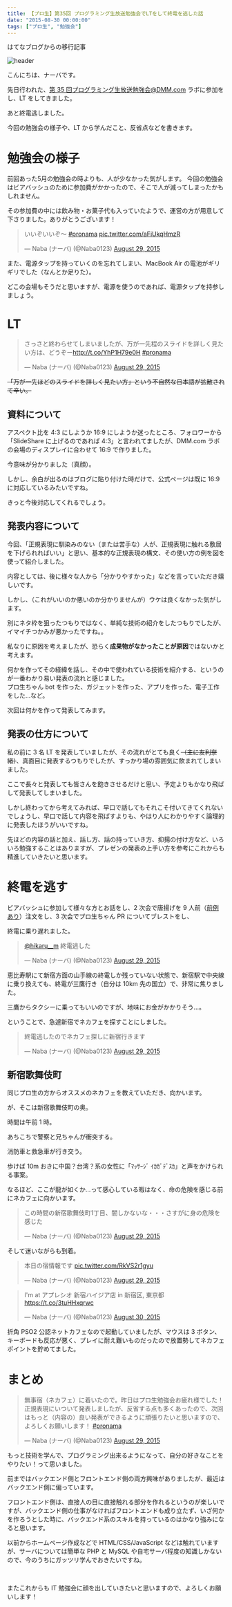 ```yaml
---
title: 【プロ生】第35回 プログラミング生放送勉強会でLTをして終電を逃した話
date: "2015-08-30 00:00:00"
tags: ["プロ生", "勉強会"]
---
```


<div class="alert info">
はてなブログからの移行記事
</div>

![header](./20151012111341.jpg)

こんにちは、ナーバです。

先日行われた、<a href="http://pronama.azurewebsites.net/2015/07/28/pronama-35-at-dmm-com/" target="_blank">第 35 回プログラミング生放送勉強会@DMM.com ラボ</a>に参加をし、LT をしてきました。

あと終電逃しました。

今回の勉強会の様子や、LT から学んだこと、反省点などを書きます。

<h1>勉強会の様子</h1>
前回あった5月の勉強会の時よりも、人が少なかった気がします。
今回の勉強会はビアバッシュのために参加費がかかったので、そこで人が減ってしまったかもしれません。

その参加費の中には飲み物・お菓子代も入っていたようで、運営の方が用意して下さりました。ありがとうございます！

<blockquote class="twitter-tweet"><p lang="ja" dir="ltr">いいぞいいぞ〜 <a href="https://twitter.com/hashtag/pronama?src=hash&amp;ref_src=twsrc%5Etfw">#pronama</a> <a href="http://t.co/aFiUkqHmzR">pic.twitter.com/aFiUkqHmzR</a></p>&mdash; Naba (ナーバ) (@Naba0123) <a href="https://twitter.com/Naba0123/status/637542199085764608?ref_src=twsrc%5Etfw">August 29, 2015</a></blockquote> <script async src="https://platform.twitter.com/widgets.js" charset="utf-8"></script>

また、電源タップを持っていくのを忘れてしまい、MacBook Air の電池がギリギリでした（なんとか足りた）。

どこの会場もそうだと思いますが、電源を使うのであれば、電源タップを持参しましょう。

<h1>LT</h1>

<blockquote class="twitter-tweet"><p lang="ja" dir="ltr">さっさと終わらせてしまいましたが、万が一先程のスライドを詳しく見たい方は、どうぞー<a href="http://t.co/YhP1H79e0H">http://t.co/YhP1H79e0H</a> <a href="https://twitter.com/hashtag/pronama?src=hash&amp;ref_src=twsrc%5Etfw">#pronama</a></p>&mdash; Naba (ナーバ) (@Naba0123) <a href="https://twitter.com/Naba0123/status/637554767393239040?ref_src=twsrc%5Etfw">August 29, 2015</a></blockquote> <script async src="https://platform.twitter.com/widgets.js" charset="utf-8"></script>

<del>「万が一先ほどのスライドを詳しく見たい方」という不自然な日本語が拡散されて辛い。</del>

<h2>資料について</h2>

アスペクト比を 4:3 にしようか 16:9 にしようか迷ったところ、フォロワーから「SlideShare に上げるのであれば 4:3」と言われてましたが、DMM.com ラボの会場のディスプレイに合わせて 16:9 で作りました。

今意味が分かりました（真顔）。

しかし、余白が出るのはブログに貼り付けた時だけで、公式ページは既に 16:9 に対応しているみたいですね。

きっと今後対応してくれるでしょう。

<h2>発表内容について</h2>

今回、「正規表現に馴染みのない（または苦手な）人が、正規表現に触れる敷居を下げられればいい」と思い、基本的な正規表現の構文、その使い方の例を図を使って紹介しました。

内容としては、後に様々な人から「分かりやすかった」などを言っていただき嬉しいです。

しかし、（これがいいのか悪いのか分かりませんが）ウケは良くなかった気がします。

別にネタ枠を狙ったつもりではなく、単純な技術の紹介をしたつもりでしたが、イマイチつかみが悪かったですね。。

私なりに原因を考えましたが、恐らく<strong>成果物がなかったことが原因</strong>ではないかと考えます。

何かを作ってその経緯を話し、その中で使われている技術を紹介する、というのが一番わかり易い発表の流れと感じました。  
プロ生ちゃん bot を作った、ガジェットを作った、アプリを作った、電子工作をした…など。

次回は何かを作って発表してみます。

<h2>発表の仕方について</h2>

私の前に 3 名 LT を発表していましたが、その流れがとても良く<del>（主に友利奈緒）</del>、真面目に発表するつもりでしたが、すっかり場の雰囲気に飲まれてしまいました。

ここで長々と発表しても皆さんを飽きさせるだけと思い、予定よりもかなり飛ばして発表してしまいました。

しかし終わってから考えてみれば、早口で話してもそれこそ付いてきてくれないでしょうし、早口で話して内容を飛ばすよりも、やはり人にわかりやすく論理的に発表したほうがいいですね。

先ほどの内容の話と加え、話し方、話の持っていき方、抑揚の付け方など、いろいろ勉強することはありますが、プレゼンの発表の上手い方を参考にこれからも精進していきたいと思います。

<h1>終電を逃す</h1>

ビアバッシュに参加して様々な方とお話をし、2 次会で唐揚げを 9 人前（<a title="からあげにレモンをかける・かけない戦争を解決した驚くべき方法" href="http://jz5.jp/2015/05/17/karaage-lemon/" target="_blank">前例あり</a>）注文をし、3 次会でプロ生ちゃん PR についてブレストをし、

終電に乗り遅れました。

<blockquote class="twitter-tweet"><p lang="ja" dir="ltr"><a href="https://twitter.com/hikaru__m?ref_src=twsrc%5Etfw">@hikaru__m</a> 終電逃した</p>&mdash; Naba (ナーバ) (@Naba0123) <a href="https://twitter.com/Naba0123/status/637649287397011456?ref_src=twsrc%5Etfw">August 29, 2015</a></blockquote> <script async src="https://platform.twitter.com/widgets.js" charset="utf-8"></script>

恵比寿駅にて新宿方面の山手線の終電しか残っていない状態で、新宿駅で中央線に乗り換えても、終電が三鷹行き（自分は 10km 先の国立）で、非常に焦りました。

三鷹からタクシーに乗ってもいいのですが、地味にお金がかかりそう…。

ということで、急遽新宿でネカフェを探すことにしました。

<blockquote class="twitter-tweet"><p lang="ja" dir="ltr">終電逃したのでネカフェ探しに新宿行きます</p>&mdash; Naba (ナーバ) (@Naba0123) <a href="https://twitter.com/Naba0123/status/637653830608392192?ref_src=twsrc%5Etfw">August 29, 2015</a></blockquote> <script async src="https://platform.twitter.com/widgets.js" charset="utf-8"></script>

<h2>新宿歌舞伎町</h2>

同じプロ生の方からオススメのネカフェを教えていただき、向かいます。

が、そこは新宿歌舞伎町の奥。

時間は午前 1 時。

あちこちで警察と兄ちゃんが衝突する。

消防車と救急車が行き交う。

歩けば 10m おきに中国？台湾？系の女性に「ﾏｯｻｰｼﾞ ｲｶｶﾞﾃﾞｽｶ」と声をかけられる事案。

なるほど、ここが龍が如くか…って感心している暇はなく、命の危険を感じる前にネカフェに向かいます。

<blockquote class="twitter-tweet"><p lang="ja" dir="ltr">この時間の新宿歌舞伎町1丁目、闇しかないな・・・さすがに身の危険を感じた</p>&mdash; Naba (ナーバ) (@Naba0123) <a href="https://twitter.com/Naba0123/status/637668409900142593?ref_src=twsrc%5Etfw">August 29, 2015</a></blockquote> <script async src="https://platform.twitter.com/widgets.js" charset="utf-8"></script>

そして迷いながらも到着。

<blockquote class="twitter-tweet"><p lang="ja" dir="ltr">本日の宿情報です <a href="http://t.co/RkVS2r1gyu">pic.twitter.com/RkVS2r1gyu</a></p>&mdash; Naba (ナーバ) (@Naba0123) <a href="https://twitter.com/Naba0123/status/637662637648560128?ref_src=twsrc%5Etfw">August 29, 2015</a></blockquote> <script async src="https://platform.twitter.com/widgets.js" charset="utf-8"></script>

<blockquote class="twitter-tweet"><p lang="ja" dir="ltr">I&#39;m at アプレシオ 新宿ハイジア店 in 新宿区, 東京都 <a href="https://t.co/3tuHHxqrwc">https://t.co/3tuHHxqrwc</a></p>&mdash; Naba (ナーバ) (@Naba0123) <a href="https://twitter.com/Naba0123/status/637791711205453824?ref_src=twsrc%5Etfw">August 30, 2015</a></blockquote> <script async src="https://platform.twitter.com/widgets.js" charset="utf-8"></script>

折角 PSO2 公認ネットカフェなので起動していましたが、マウスは 3 ボタン、キーボードも反応が悪く、プレイに耐え難いものだったので放置勢してネカフェポイントを貯めてました。

<h1>まとめ</h1>

<blockquote class="twitter-tweet"><p lang="ja" dir="ltr">無事宿（ネカフェ）に着いたので。昨日はプロ生勉強会お疲れ様でした！正規表現にいついて発表しましたが、反省する点も多くあったので、次回はもっと（内容の）良い発表ができるように頑張りたいと思いますので、よろしくお願いします！ <a href="https://twitter.com/hashtag/pronama?src=hash&amp;ref_src=twsrc%5Etfw">#pronama</a></p>&mdash; Naba (ナーバ) (@Naba0123) <a href="https://twitter.com/Naba0123/status/637671634191650817?ref_src=twsrc%5Etfw">August 29, 2015</a></blockquote> <script async src="https://platform.twitter.com/widgets.js" charset="utf-8"></script>

もっと技術を学んで、プログラミング出来るようになって、自分の好きなことをやりたい！って思いました。

前まではバックエンド側とフロントエンド側の両方興味がありましたが、最近はバックエンド側に偏っています。

フロントエンド側は、直接人の目に直接触れる部分を作れるというのが楽しいですが、バックエンド側の仕事がなければフロントエンドも成り立たず、いざ何かを作ろうとした時に、バックエンド系のスキルを持っているのはかなり強みになると思います。

以前からホームページ作成などで HTML/CSS/JavaScript などは触れていますが、サーバについては簡単な PHP と MySQL や自宅サーバ程度の知識しかないので、今のうちにガッツリ学んでおきたいですね。

&nbsp;

またこれからも IT 勉強会に顔を出していきたいと思いますので、よろしくお願いします！
